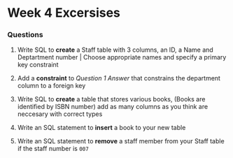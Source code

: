 # Week 4 Excersises
### Questions
1. Write SQL to __create__ a Staff table with 3 columns, an ID, a Name and Deptartment number | Choose appropriate names and specify a primary key constraint

2. Add a __constraint__ to _Question 1 Answer_ that constrains the department column to a foreign key

3. Write SQL to __create__ a table that stores various books, (Books are identified by ISBN number) add as many columns as you think are neccesary with correct types

4. Write an SQL statement to __insert__ a book to your new table

5. Write an SQL statement to __remove__ a staff member from your Staff table if the staff number is `007`





